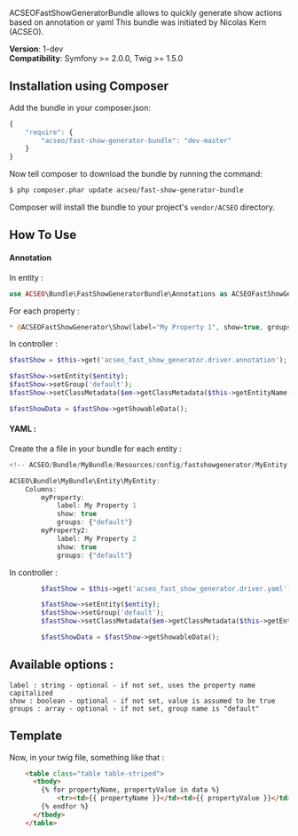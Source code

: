 ACSEOFastShowGeneratorBundle allows to quickly generate show actions based on annotation or yaml
This bundle was initiated by Nicolas Kern (ACSEO).

**Version**: 1-dev  
**Compatibility**: Symfony >= 2.0.0, Twig >= 1.5.0

## Installation using Composer

Add the bundle in your composer.json:

```js
{
    "require": {
        "acseo/fast-show-generator-bundle": "dev-master"
    }
}
```

Now tell composer to download the bundle by running the command:

``` bash
$ php composer.phar update acseo/fast-show-generator-bundle
```

Composer will install the bundle to your project's `vendor/ACSEO` directory.


## How To Use

#### Annotation


In entity :
```php
use ACSEO\Bundle\FastShowGeneratorBundle\Annotations as ACSEOFastShowGeneratorBundle;
```

For each property :
```php
* @ACSEOFastShowGenerator\Show(label="My Property 1", show=true, groups={"default"})
```

In controller :
```php
$fastShow = $this->get('acseo_fast_show_generator.driver.annotation');

$fastShow->setEntity($entity);
$fastShow->setGroup('default');
$fastShow->setClassMetadata($em->getClassMetadata($this->getEntityName()));

$fastShowData = $fastShow->getShowableData();
```

#### YAML :

Create the a file in your bundle for each entity :
```js
<!-- ACSEO/Bundle/MyBundle/Resources/config/fastshowgenerator/MyEntity.default.fastshowgenerator.yml -->

ACSEO\Bundle\MyBundle\Entity\MyEntity:
    Columns:
        myProperty:
            label: My Property 1
            show: true
            groups: {"default"}
        myProperty2:
            label: My Property 2
            show: true
            groups: {"default"}
```
In controller :
```php
        $fastShow = $this->get('acseo_fast_show_generator.driver.yaml');

        $fastShow->setEntity($entity);
        $fastShow->setGroup('default');
        $fastShow->setClassMetadata($em->getClassMetadata($this->getEntityName()));

        $fastShowData = $fastShow->getShowableData();
```

## Available options :
    label : string - optional - if not set, uses the property name capitalized
    show : boolean - optional - if not set, value is assumed to be true
    groups : array - optional - if not set, group name is "default"


## Template

Now, in your twig file, something like that :
```html
    <table class="table table-striped">
      <tbody>
        {% for propertyName, propertyValue in data %}
            <tr><td>{{ propertyName }}</td><td>{{ propertyValue }}</td></tr>
        {% endfor %}
      </tbody>
    </table>
```